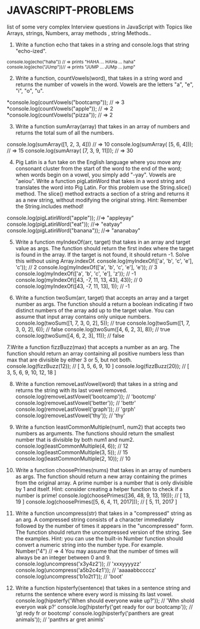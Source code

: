 # JAVASCRIPT-PROBLEMS
list of some very complex Interview questions in JavaScript with Topics like Arrays, strings, Numbers, array methods , string Methods..
1. Write a function echo that takes in a string and console.logs that string "echo-ized".

<sub>console.log(echo("haha")) // => prints "HAHA ... HAHa ... haha"</sub>
<sub>console.log(echo("JUmp"))// => prints "JUMP ... JUMp ... jump"</sub>

2. Write a function, countVowels(word), that takes in a string word and returns the number of vowels in the word.
Vowels are the letters "a", "e", "i", "o", "u".

*console.log(countVowels("bootcamp")); // => 3
*console.log(countVowels("apple")); // => 2
*console.log(countVowels("pizza")); // => 2

3. Write a function sumArray(array) that takes in an array of numbers and returns the total sum of all the numbers.

console.log(sumArray([1, 2, 3, 4])) // => 10
console.log(sumArray( [5, 6, 4])); // => 15
console.log(sumArray( [7, 3, 9, 11])); // => 30

4. Pig Latin is a fun take on the English language where you move any consonant cluster from the start of the word to the end of the word; when words begin on a vowel, you simply add "-yay". Vowels are "aeiou".
Write a function pigLatinWord that takes in a word string and translates the word into Pig Latin. For this problem use the String.slice() method. The slice() method extracts a section of a string and returns it as a new string, without modifying the original string.
Hint: Remember the String.includes method!

console.log(pigLatinWord("apple")); //=> "appleyay"
console.log(pigLatinWord("eat")); //=> "eatyay"
console.log(pigLatinWord("banana")); //=> "ananabay"

5. Write a function myIndexOf(arr, target) that takes in an array and target value as args. The function should return the first index where the target is found in the array. If the target is not found, it should return -1. Solve this without using Array.indexOf.
console.log(myIndexOf(['a', 'b', 'c', 'e'], 'c')); // 2
console.log(myIndexOf(['a', 'b', 'c', 'e'], 'e')); // 3
console.log(myIndexOf(['a', 'b', 'c', 'e'], 'z')); // -1
console.log(myIndexOf([43, -7, 11, 13, 43], 43)); // 0
console.log(myIndexOf([43, -7, 11, 13], 1)); // -1

6. Write a function twoSum(arr, target) that accepts an array and a target number as args. The function should a return a boolean indicating if two distinct numbers of the array add up to the target value. You can assume that input array contains only unique numbers.
console.log(twoSum([1, 7, 3, 0, 2], 5)); // true
console.log(twoSum([1, 7, 3, 0, 2], 6)); // false
console.log(twoSum([4, 6, 2, 3], 8)); // true
console.log(twoSum([4, 6, 2, 3], 11)); // false

7.Write a function fizzBuzz(max) that accepts a number as an arg. The function should return an array containing all positive numbers less than max that are divisible by either 3 or 5, but not both.
console.log(fizzBuzz(12)); // [ 3, 5, 6, 9, 10 ]
console.log(fizzBuzz(20)); // [ 3, 5, 6, 9, 10, 12, 18 ]

8. Write a function removeLastVowel(word) that takes in a string and returns the string with its last vowel removed.
console.log(removeLastVowel('bootcamp')); // 'bootcmp'
console.log(removeLastVowel('better')); // 'bettr'
console.log(removeLastVowel('graph')); // 'grph'
console.log(removeLastVowel('thy')); // 'thy'

9. Write a function leastCommonMultiple(num1, num2) that accepts two numbers as arguments. The functions should return the smallest number that is divisible by both num1 and num2.
console.log(leastCommonMultiple(4, 6)); // 12
console.log(leastCommonMultiple(3, 5)); // 15
console.log(leastCommonMultiple(2, 10)); // 10

10. Write a function choosePrimes(nums) that takes in an array of numbers as args. The function should return a new array containing the primes from the original array. A prime number is a number that is only divisible by 1 and itself. Hint: consider creating a helper function to check if a number is prime!
console.log(choosePrimes([36, 48, 9, 13, 19])); // [ 13, 19 ]
console.log(choosePrimes([5, 6, 4, 11, 2017])); // [ 5, 11, 2017 ]

11. Write a function uncompress(str) that takes in a "compressed" string as an arg. A compressed string consists of a character immediately followed by the number of times it appears in the "uncompressed" form. The function should return the uncompressed version of the string. See the examples.
Hint: you can use the built-in Number function should convert a numeric string into the number type. For example. Number("4") // => 4
You may assume that the number of times will always be an integer between 0 and 9.
console.log(uncompress('x3y4z2')); // 'xxxyyyyzz'
console.log(uncompress('a5b2c4z1')); // 'aaaaabbccccz'
console.log(uncompress('b1o2t1')); // 'boot'

12. Write a function hipsterfy(sentence) that takes in a sentence string and returns the sentence where every word is missing its last vowel.
console.log(hipsterfy('When should everyone wake up?')); // 'Whn shold everyon wak p?'
console.log(hipsterfy('get ready for our bootcamp')); // 'gt redy fr or bootcmp'
console.log(hipsterfy('panthers are great animals')); // 'panthrs ar gret animls'

